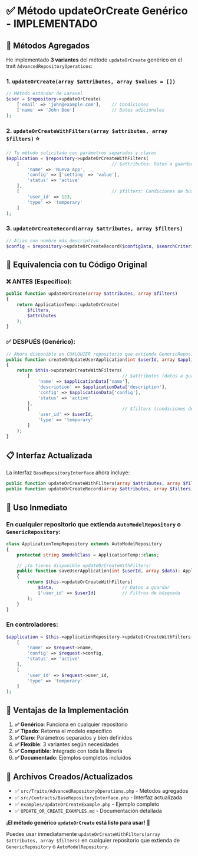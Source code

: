 # ✅ Método updateOrCreate Genérico - IMPLEMENTADO

## 🎯 **Métodos Agregados**

He implementado **3 variantes** del método `updateOrCreate` genérico en el trait `AdvancedRepositoryOperations`:

### 1. **`updateOrCreate(array $attributes, array $values = [])`**

```php
// Método estándar de Laravel
$user = $repository->updateOrCreate(
    ['email' => 'john@example.com'],    // Condiciones
    ['name' => 'John Doe']              // Datos adicionales
);
```

### 2. **`updateOrCreateWithFilters(array $attributes, array $filters)`** ⭐

```php
// Tu método solicitado con parámetros separados y claros
$application = $repository->updateOrCreateWithFilters(
    [                                   // $attributes: Datos a guardar/actualizar
        'name' => 'Nueva App',
        'config' => ['setting' => 'value'],
        'status' => 'active'
    ],
    [                                   // $filters: Condiciones de búsqueda
        'user_id' => 123,
        'type' => 'temporary'
    ]
);
```

### 3. **`updateOrCreateRecord(array $attributes, array $filters)`**

```php
// Alias con nombre más descriptivo
$config = $repository->updateOrCreateRecord($configData, $searchCriteria);
```

## 🔧 **Equivalencia con tu Código Original**

### ❌ **ANTES (Específico):**

```php
public function updateOrCreate(array $attributes, array $filters)
{
    return ApplicationTemp::updateOrCreate(
        $filters,
        $attributes
    );
}
```

### ✅ **DESPUÉS (Genérico):**

```php
// Ahora disponible en CUALQUIER repositorio que extienda GenericRepository
public function createOrUpdateUserApplication(int $userId, array $applicationData): ApplicationTemp
{
    return $this->updateOrCreateWithFilters(
        [                                   // $attributes (datos a guardar)
            'name' => $applicationData['name'],
            'description' => $applicationData['description'],
            'config' => $applicationData['config'],
            'status' => 'active'
        ],
        [                                   // $filters (condiciones de búsqueda)
            'user_id' => $userId,
            'type' => 'temporary'
        ]
    );
}
```

## 📋 **Interfaz Actualizada**

La interfaz `BaseRepositoryInterface` ahora incluye:

```php
public function updateOrCreateWithFilters(array $attributes, array $filters);
public function updateOrCreateRecord(array $attributes, array $filters);
```

## 🎯 **Uso Inmediato**

### En cualquier repositorio que extienda `AutoModelRepository` o `GenericRepository`:

```php
class ApplicationTempRepository extends AutoModelRepository
{
    protected string $modelClass = ApplicationTemp::class;

    // ¡Ya tienes disponible updateOrCreateWithFilters!
    public function saveUserApplication(int $userId, array $data): ApplicationTemp
    {
        return $this->updateOrCreateWithFilters(
            $data,                          // Datos a guardar
            ['user_id' => $userId]          // Filtros de búsqueda
        );
    }
}
```

### En controladores:

```php
$application = $this->applicationRepository->updateOrCreateWithFilters(
    [
        'name' => $request->name,
        'config' => $request->config,
        'status' => 'active'
    ],
    [
        'user_id' => $request->user_id,
        'type' => 'temporary'
    ]
);
```

## 🚀 **Ventajas de la Implementación**

1. **✅ Genérico**: Funciona en cualquier repositorio
2. **✅ Tipado**: Retorna el modelo específico
3. **✅ Claro**: Parámetros separados y bien definidos
4. **✅ Flexible**: 3 variantes según necesidades
5. **✅ Compatible**: Integrado con toda la librería
6. **✅ Documentado**: Ejemplos completos incluidos

## 📁 **Archivos Creados/Actualizados**

- ✅ `src/Traits/AdvancedRepositoryOperations.php` - Métodos agregados
- ✅ `src/Contracts/BaseRepositoryInterface.php` - Interfaz actualizada
- ✅ `examples/UpdateOrCreateExample.php` - Ejemplo completo
- ✅ `UPDATE_OR_CREATE_EXAMPLES.md` - Documentación detallada

**¡El método genérico `updateOrCreate` está listo para usar!** 🎉

Puedes usar inmediatamente `updateOrCreateWithFilters(array $attributes, array $filters)` en cualquier repositorio que extienda de `GenericRepository` o `AutoModelRepository`.
